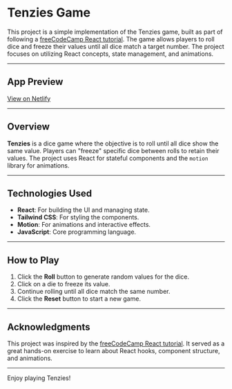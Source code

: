 # Tenzies Game

This project is a simple implementation of the Tenzies game, built as part of following a [freeCodeCamp React tutorial](https://www.youtube.com/watch?v=x4rFhThSX04). The game allows players to roll dice and freeze their values until all dice match a target number. The project focuses on utilizing React concepts, state management, and animations.

---

## App Preview

[View on Netlify](https://tenzies-010.netlify.app/)

---

## Overview

**Tenzies** is a dice game where the objective is to roll until all dice show the same value. Players can "freeze" specific dice between rolls to retain their values. The project uses React for stateful components and the `motion` library for animations.

---

## Technologies Used

- **React**: For building the UI and managing state.
- **Tailwind CSS**: For styling the components.
- **Motion**: For animations and interactive effects.
- **JavaScript**: Core programming language.

---

## How to Play

1. Click the **Roll** button to generate random values for the dice.
2. Click on a die to freeze its value.
3. Continue rolling until all dice match the same number.
4. Click the **Reset** button to start a new game.

---

## Acknowledgments

This project was inspired by the [freeCodeCamp React tutorial](https://www.youtube.com/watch?v=x4rFhThSX04). It served as a great hands-on exercise to learn about React hooks, component structure, and animations.

---

Enjoy playing Tenzies!

